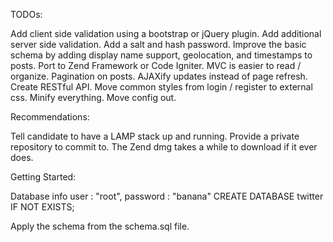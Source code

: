 TODOs:

Add client side validation using a bootstrap or jQuery plugin.
Add additional server side validation.
Add a salt and hash password.
Improve the basic schema by adding display name support, geolocation, and timestamps to posts.
Port to Zend Framework or Code Igniter. MVC is easier to read / organize. 
Pagination on posts.
AJAXify updates instead of page refresh.
Create RESTful API.
Move common styles from login / register to external css.
Minify everything.
Move config out.

Recommendations:

Tell candidate to have a LAMP stack up and running.
Provide a private repository to commit to.
The Zend dmg takes a while to download if it ever does.


Getting Started:

Database info
user : "root",
password : "banana"
CREATE DATABASE twitter IF NOT EXISTS;

Apply the schema from the schema.sql file.

